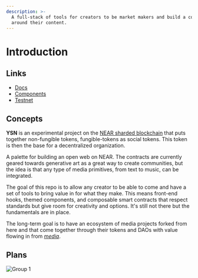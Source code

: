 ```yaml
---
description: >-
  A full-stack of tools for creators to be market makers and build a community
  around their content.
---
```


# Introduction

## Links

* [Docs](https://docs.ysn.design)
* [Components](https://master--60d9b2ac2cf86a00396f9b0f.chromatic.com)
* [Testnet](https://test.ysn.design)

## Concepts

**YSN** is an experimental project on the [NEAR sharded blockchain](https://near.org) that puts together non-fungible tokens, fungible-tokens as social tokens. This token is then the base for a decentralized organization.

A palette for building an open web on NEAR. The contracts are currently geared towards generative art as a great way to create communities, but the idea is that any type of media primitives, from text to music, can be integrated.

The goal of this repo is to allow any creator to be able to come and have a set of tools to bring value in for what they make. This means front-end hooks, themed components, and composable smart contracts that respect standards but give room for creativity and options. It's still not there but the fundamentals are in place.

The long-term goal is to have an ecosystem of media projects forked from here and that come together through their tokens and DAOs with value flowing in from [_media_](https://cryptomedia.wtf).

## Plans

![Group 1](https://user-images.githubusercontent.com/5102099/119519396-ac0a9800-bd79-11eb-9b07-4f345212a52d.png)

